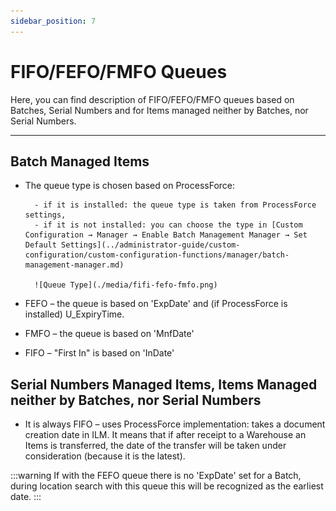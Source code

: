 ```yaml
---
sidebar_position: 7
---
```


# FIFO/FEFO/FMFO Queues

Here, you can find description of FIFO/FEFO/FMFO queues based on Batches, Serial Numbers and for Items managed neither by Batches, nor Serial Numbers.

---

## Batch Managed Items

- The queue type is chosen based on ProcessForce:

        - if it is installed: the queue type is taken from ProcessForce settings,
        - if it is not installed: you can choose the type in [Custom Configuration → Manager → Enable Batch Management Manager → Set Default Settings](../administrator-guide/custom-configuration/custom-configuration-functions/manager/batch-management-manager.md)

        ![Queue Type](./media/fifi-fefo-fmfo.png)

- FEFO – the queue is based on 'ExpDate' and (if ProcessForce is installed) U_ExpiryTime.
- FMFO – the queue is based on 'MnfDate'
- FIFO – "First In" is based on 'InDate'

## Serial Numbers Managed Items, Items Managed neither by Batches, nor Serial Numbers

- It is always FIFO – uses ProcessForce implementation: takes a document creation date in ILM. It means that if after receipt to a Warehouse an Items is transferred, the date of the transfer will be taken under consideration (because it is the latest).

:::warning
    If with the FEFO queue there is no 'ExpDate' set for a Batch, during location search with this queue this will be recognized as the earliest date.
:::
